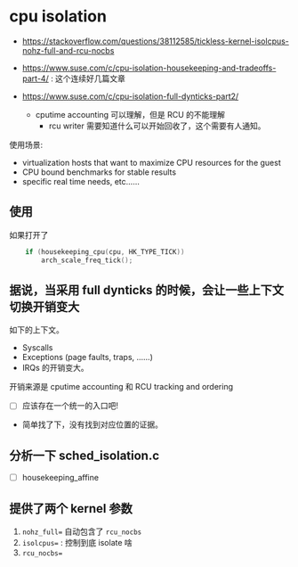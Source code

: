 # cpu isolation

- https://stackoverflow.com/questions/38112585/tickless-kernel-isolcpus-nohz-full-and-rcu-nocbs

- https://www.suse.com/c/cpu-isolation-housekeeping-and-tradeoffs-part-4/ : 这个连续好几篇文章
- https://www.suse.com/c/cpu-isolation-full-dynticks-part2/
  - cputime accounting 可以理解，但是 RCU 的不能理解
    - rcu writer 需要知道什么可以开始回收了，这个需要有人通知。

使用场景:
- virtualization hosts that want to maximize CPU resources for the guest
- CPU bound benchmarks for stable results
- specific real time needs, etc……

## 使用
如果打开了
```c
	if (housekeeping_cpu(cpu, HK_TYPE_TICK))
		arch_scale_freq_tick();
```

## 据说，当采用 full dynticks 的时候，会让一些上下文切换开销变大
如下的上下文。
- Syscalls
- Exceptions (page faults, traps, ……)
- IRQs
的开销变大。

开销来源是 cputime accounting 和 RCU tracking and ordering

- [ ] 应该存在一个统一的入口吧!
- 简单找了下，没有找到对应位置的证据。

## 分析一下 sched_isolation.c
- [ ] housekeeping_affine

## 提供了两个 kernel 参数
1. `nohz_full=` 自动包含了 `rcu_nocbs`
2. `isolcpus=` : 控制到底 isolate 啥
3. `rcu_nocbs=`

